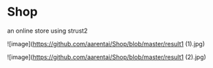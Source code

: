 # Shop
an online store using strust2

![image](https://github.com/aarentai/Shop/blob/master/result1 (1).jpg)

![image](https://github.com/aarentai/Shop/blob/master/result1 (2).jpg)
